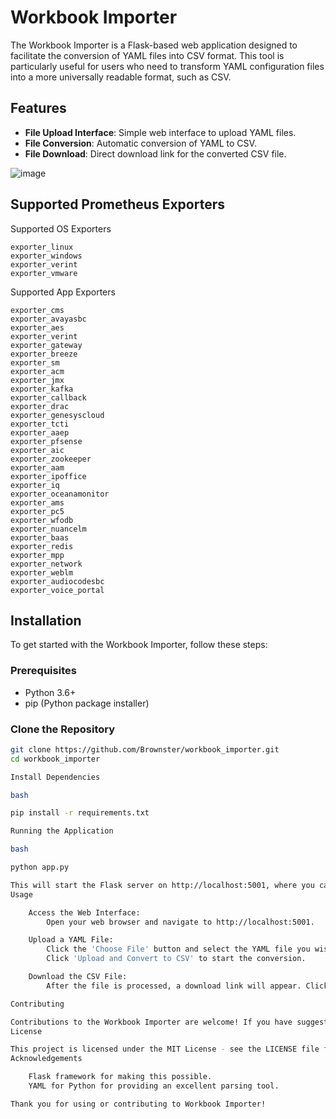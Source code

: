 # Workbook Importer

The Workbook Importer is a Flask-based web application designed to facilitate the conversion of YAML files into CSV format. This tool is particularly useful for users who need to transform YAML configuration files into a more universally readable format, such as CSV.

## Features

- **File Upload Interface**: Simple web interface to upload YAML files.
- **File Conversion**: Automatic conversion of YAML to CSV.
- **File Download**: Direct download link for the converted CSV file.

![image](https://github.com/user-attachments/assets/854844e8-a318-4443-8bd5-e2f2f9fe5d5e)

## Supported Prometheus Exporters

Supported OS Exporters

    exporter_linux
    exporter_windows
    exporter_verint
    exporter_vmware

Supported App Exporters

    exporter_cms
    exporter_avayasbc
    exporter_aes
    exporter_verint
    exporter_gateway
    exporter_breeze
    exporter_sm
    exporter_acm
    exporter_jmx
    exporter_kafka
    exporter_callback
    exporter_drac
    exporter_genesyscloud
    exporter_tcti
    exporter_aaep
    exporter_pfsense
    exporter_aic
    exporter_zookeeper
    exporter_aam
    exporter_ipoffice
    exporter_iq
    exporter_oceanamonitor
    exporter_ams
    exporter_pc5
    exporter_wfodb
    exporter_nuancelm
    exporter_baas
    exporter_redis
    exporter_mpp
    exporter_network
    exporter_weblm
    exporter_audiocodesbc
    exporter_voice_portal

## Installation

To get started with the Workbook Importer, follow these steps:

### Prerequisites

- Python 3.6+
- pip (Python package installer)

### Clone the Repository

```bash
git clone https://github.com/Brownster/workbook_importer.git
cd workbook_importer

Install Dependencies

bash

pip install -r requirements.txt

Running the Application

bash

python app.py

This will start the Flask server on http://localhost:5001, where you can access the web interface to upload YAML files.
Usage

    Access the Web Interface:
        Open your web browser and navigate to http://localhost:5001.

    Upload a YAML File:
        Click the 'Choose File' button and select the YAML file you wish to convert.
        Click 'Upload and Convert to CSV' to start the conversion.

    Download the CSV File:
        After the file is processed, a download link will appear. Click the link to download the converted CSV file.

Contributing

Contributions to the Workbook Importer are welcome! If you have suggestions for improvements or encounter any issues, please open an issue or submit a pull request.
License

This project is licensed under the MIT License - see the LICENSE file for details.
Acknowledgements

    Flask framework for making this possible.
    YAML for Python for providing an excellent parsing tool.

Thank you for using or contributing to Workbook Importer!
